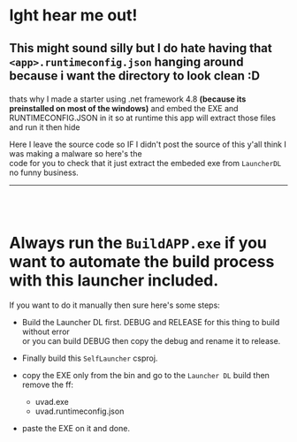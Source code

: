 # Ight hear me out!

<h2>

This might sound silly but I do hate having that `<app>.runtimeconfig.json` hanging around<br>
because i want the directory to look clean :D

</h2>

thats why I made a starter using .net framework 4.8 **(because its preinstalled on most of the windows)**
and embed the EXE and RUNTIMECONFIG.JSON in it so at runtime this app will extract those files and run it then hide

Here I leave the source code so IF I didn't post the source of this y'all think I was making a malware so here's the<br>
code for you to check that it just extract the embeded exe from `LauncherDL` no funny business.

---
<br><br>

# Always run the `BuildAPP.exe` if you want to automate the build process with this launcher included.

If you want to do it manually then sure here's some steps:

- Build the Launcher DL first. DEBUG and RELEASE for this thing to build without error<br>
or you can build DEBUG then copy the debug and rename it to release.

- Finally build this `SelfLauncher` csproj.

- copy the EXE only from the bin and go to the `Launcher DL` build then remove the ff:
  - uvad.exe
  - uvad.runtimeconfig.json

- paste the EXE on it and done.